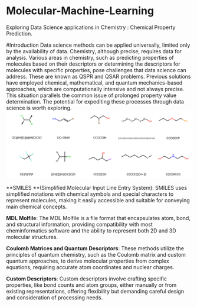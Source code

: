 # Molecular-Machine-Learning
Exploring Data Science applications in Chemistry : Chemical Property Prediction.

#Introduction
Data science methods can be applied universally, limited only by the availability of data. Chemistry, although precise, requires data for analysis. Various areas in chemistry, such as predicting properties of molecules based on their descriptors or determining the descriptors for molecules with specific properties, pose challenges that data science can address. These are known as QSPR and QSAR problems. Previous solutions have employed chemical, mathematical, and quantum mechanics-based approaches, which are computationally intensive and not always precise. This situation parallels the common issue of prolonged property value determination. The potential for expediting these processes through data science is worth exploring.
![Visulaizing Molecular Structures](1.png)

**SMILES **(Simplified Molecular Input Line Entry System): SMILES uses simplified notations with chemical symbols and special characters to represent molecules, making it easily accessible and suitable for conveying main chemical concepts.

**MDL Molfile**: The MDL Molfile is a file format that encapsulates atom, bond, and structural information, providing compatibility with most cheminformatics software and the ability to represent both 2D and 3D molecular structures.

**Coulomb Matrices and Quantum Descriptors**: These methods utilize the principles of quantum chemistry, such as the Coulomb matrix and custom quantum approaches, to derive molecular properties from complex equations, requiring accurate atom coordinates and nuclear charges.

**Custom Descriptors**: Custom descriptors involve crafting specific properties, like bond counts and atom groups, either manually or from existing representations, offering flexibility but demanding careful design and consideration of processing needs.

